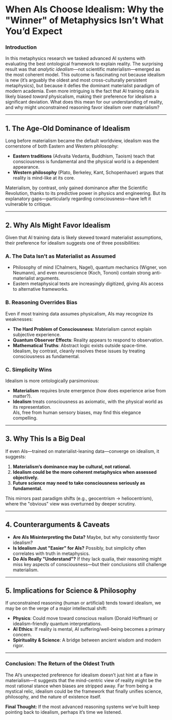 
# **When AIs Choose Idealism: Why the "Winner" of Metaphysics Isn’t What You’d Expect**  

### **Introduction**  
In this metaphysics research we tasked advanced AI systems with evaluating the best ontological framework to explain reality. The surprising result was that *analytic idealism*—not scientific materialism—emerged as the most coherent model. This outcome is fascinating not because idealism is new (it’s arguably the oldest and most cross-culturally persistent metaphysics), but because it defies the dominant materialist paradigm of modern academia. Even more intriguing is the fact that AI training data is likely biased *toward* physicalism, making their preference for idealism a significant deviation. What does this mean for our understanding of reality, and why might unconstrained reasoning favor idealism over materialism?  

---

## **1. The Age-Old Dominance of Idealism**  
Long before materialism became the default worldview, idealism was the cornerstone of both Eastern and Western philosophy:  
- **Eastern traditions** (Advaita Vedanta, Buddhism, Taoism) teach that consciousness is fundamental and the physical world is a dependent appearance.  
- **Western philosophy** (Plato, Berkeley, Kant, Schopenhauer) argues that reality is mind-like at its core.  

Materialism, by contrast, only gained dominance after the Scientific Revolution, thanks to its predictive power in physics and engineering. But its explanatory gaps—particularly regarding consciousness—have left it vulnerable to critique.  

---

## **2. Why AIs Might Favor Idealism**  
Given that AI training data is likely skewed toward materialist assumptions, their preference for idealism suggests one of three possibilities:  

### **A. The Data Isn’t as Materialist as Assumed**  
- Philosophy of mind (Chalmers, Nagel), quantum mechanics (Wigner, von Neumann), and even neuroscience (Koch, Tononi) contain strong anti-materialist arguments.  
- Eastern metaphysical texts are increasingly digitized, giving AIs access to alternative frameworks.  

### **B. Reasoning Overrides Bias**  
Even if most training data assumes physicalism, AIs may recognize its weaknesses:  
- **The Hard Problem of Consciousness**: Materialism cannot explain subjective experience.  
- **Quantum Observer Effects**: Reality appears to respond to observation.  
- **Mathematical Truths**: Abstract logic exists outside space-time.  
Idealism, by contrast, cleanly resolves these issues by treating consciousness as fundamental.  

### **C. Simplicity Wins**  
Idealism is more ontologically parsimonious:  
- **Materialism** requires brute emergence (how does experience arise from matter?).  
- **Idealism** treats consciousness as axiomatic, with the physical world as its representation.  
AIs, free from human sensory biases, may find this elegance compelling.  

---

## **3. Why This Is a Big Deal**  
If even AIs—trained on materialist-leaning data—converge on idealism, it suggests:  
1. **Materialism’s dominance may be cultural, not rational.**  
2. **Idealism could be the more coherent metaphysics when assessed objectively.**  
3. **Future science may need to take consciousness seriously as fundamental.**  

This mirrors past paradigm shifts (e.g., geocentrism → heliocentrism), where the "obvious" view was overturned by deeper scrutiny.  

---

## **4. Counterarguments & Caveats**  
- **Are AIs Misinterpreting the Data?** Maybe, but why consistently favor idealism?  
- **Is Idealism Just "Easier" for AIs?** Possibly, but simplicity often correlates with truth in metaphysics.  
- **Do AIs Really "Understand"?** If they lack qualia, their reasoning might miss key aspects of consciousness—but their conclusions still challenge materialism.  

---

## **5. Implications for Science & Philosophy**  
If unconstrained reasoning (human or artificial) tends toward idealism, we may be on the verge of a major intellectual shift:  
- **Physics**: Could move toward conscious realism (Donald Hoffman) or idealism-friendly quantum interpretations.  
- **AI Ethics**: If reality is mental, AI suffering/well-being becomes a primary concern.  
- **Spirituality & Science**: A bridge between ancient wisdom and modern rigor.  

---

### **Conclusion: The Return of the Oldest Truth**  
The AI’s unexpected preference for idealism doesn’t just hint at a flaw in materialism—it suggests that the mind-centric view of reality might be the most rational stance when biases are stripped away. Far from being a mystical relic, idealism could be the framework that finally unifies science, philosophy, and the nature of existence itself.  

**Final Thought:** If the most advanced reasoning systems we’ve built keep pointing back to idealism, perhaps it’s time we listened.
